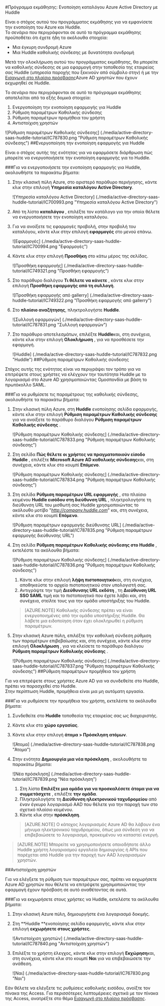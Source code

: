 <properties 
    pageTitle="Πρόγραμμα εκμάθησης: Ενοποίηση καταλόγου Azure Active Directory με Huddle | Microsoft Azure" 
    description="Μάθετε πώς μπορείτε να χρησιμοποιήσετε Huddle με Azure Active Directory για την ενεργοποίηση της καθολικής σύνδεσης, αυτοματοποιημένη προμήθεια και άλλα!" 
    services="active-directory" 
    authors="jeevansd"  
    documentationCenter="na" 
    manager="femila"/>
<tags 
    ms.service="active-directory" 
    ms.devlang="na" 
    ms.topic="article" 
    ms.tgt_pltfrm="na" 
    ms.workload="identity" 
    ms.date="09/29/2016" 
    ms.author="jeedes" />

#<a name="tutorial-azure-active-directory-integration-with-huddle"></a>Πρόγραμμα εκμάθησης: Ενοποίηση καταλόγου Azure Active Directory με Huddle
  
Είναι ο στόχος αυτού του προγράμματος εκμάθησης για να εμφανίσετε την ενοποίηση του Azure και Huddle.  
Το σενάριο που περιγράφονται σε αυτό το πρόγραμμα εκμάθησης προϋποθέτει ότι έχετε ήδη τα ακόλουθα στοιχεία:

-   Μια έγκυρη συνδρομή Azure
-   Μια Huddle καθολικής σύνδεσης με δυνατότητα συνδρομή
  
Μετά την ολοκλήρωση αυτού του προγράμματος εκμάθησης, θα μπορείτε να καθολικής σύνδεσης σε μια εφαρμογή στην τοποθεσία της εταιρείας σας Huddle (υπηρεσία παροχής που ξεκινούν από σύμβολο στην) ή με την [Εισαγωγή στο πλαίσιο πρόσβασης](active-directory-saas-access-panel-introduction.md)Azure AD χρηστών που έχουν εκχωρηθεί σε Huddle.
  
Το σενάριο που περιγράφονται σε αυτό το πρόγραμμα εκμάθησης αποτελείται από τα εξής δομικά στοιχεία:

1.  Ενεργοποίηση την ενοποίηση εφαρμογής για Huddle
2.  Ρύθμιση παραμέτρων Καθολικής σύνδεσης
3.  Ρύθμιση παραμέτρων προμήθεια του χρήστη
4.  Αντιστοίχιση χρηστών

![Ρύθμιση παραμέτρων Καθολικής σύνδεσης] (./media/active-directory-saas-huddle-tutorial/IC787830.png "Ρύθμιση παραμέτρων Καθολικής σύνδεσης")
##<a name="enabling-the-application-integration-for-huddle"></a>Ενεργοποίηση την ενοποίηση εφαρμογής για Huddle
  
Είναι ο στόχος αυτής της ενότητας για να εφαρμόσετε διάρθρωση πώς μπορείτε να ενεργοποιήσετε την ενοποίηση εφαρμογής για το Huddle.

###<a name="to-enable-the-application-integration-for-huddle-perform-the-following-steps"></a>Για να ενεργοποιήσετε την ενοποίηση εφαρμογής για Huddle, ακολουθήστε τα παρακάτω βήματα:

1.  Στην κλασική πύλη Azure, στο αριστερό παράθυρο περιήγησης, κάντε κλικ στην επιλογή **Υπηρεσία καταλόγου Active Directory**.

    ![Υπηρεσία καταλόγου Active Directory] (./media/active-directory-saas-huddle-tutorial/IC700993.png "Υπηρεσία καταλόγου Active Directory")

2.  Από τη λίστα **καταλόγου** , επιλέξτε τον κατάλογο για την οποία θέλετε να ενεργοποιήσετε την ενοποίηση καταλόγου.

3.  Για να ανοίξετε τις εφαρμογές προβολή, στην προβολή του καταλόγου, κάντε κλικ στην επιλογή **εφαρμογές** στο μενού επάνω.

    ![Εφαρμογές] (./media/active-directory-saas-huddle-tutorial/IC700994.png "Εφαρμογές")

4.  Κάντε κλικ στην επιλογή **Προσθήκη** στο κάτω μέρος της σελίδας.

    ![Προσθήκη εφαρμογής] (./media/active-directory-saas-huddle-tutorial/IC749321.png "Προσθήκη εφαρμογής")

5.  Στο παράθυρο διαλόγου **Τι θέλετε να κάνετε** , κάντε κλικ στην επιλογή **Προσθήκη εφαρμογής από τη συλλογή**.

    ![Προσθήκη εφαρμογής από gallerry] (./media/active-directory-saas-huddle-tutorial/IC749322.png "Προσθήκη εφαρμογής από gallerry")

6.  Στο **πλαίσιο αναζήτησης**, πληκτρολογήστε **Huddle**.

    ![Συλλογή εφαρμογών] (./media/active-directory-saas-huddle-tutorial/IC787831.png "Συλλογή εφαρμογών")

7.  Στο παράθυρο αποτελεσμάτων, επιλέξτε **Huddle**και, στη συνέχεια, κάντε κλικ στην επιλογή **Ολοκλήρωση** , για να προσθέσετε την εφαρμογή.

    ![Huddle] (./media/active-directory-saas-huddle-tutorial/IC787832.png "Huddle")
##<a name="configuring-single-sign-on"></a>Ρύθμιση παραμέτρων Καθολικής σύνδεσης
  
Στόχος αυτής της ενότητας είναι να περιγράψει τον τρόπο για να επιτρέψετε στους χρήστες να ελέγχουν την ταυτότητα Huddle με το λογαριασμό στο Azure AD χρησιμοποιώντας Ομοσπονδία με βάση το πρωτόκολλο SAML.

###<a name="to-configure-single-sign-on-perform-the-following-steps"></a>Για να ρυθμίσετε τις παραμέτρους της καθολικής σύνδεσης, ακολουθήστε τα παρακάτω βήματα:

1.  Στην κλασική πύλη Azure, στη **Huddle** ενοποίησης σελίδα εφαρμογής, κάντε κλικ στην επιλογή **Ρύθμιση παραμέτρων Καθολικής σύνδεσης** για να ανοίξετε το παράθυρο διαλόγου **Ρύθμιση παραμέτρων Καθολικής σύνδεσης** .

    ![Ρύθμιση παραμέτρων Καθολικής σύνδεσης] (./media/active-directory-saas-huddle-tutorial/IC787833.png "Ρύθμιση παραμέτρων Καθολικής σύνδεσης")

2.  Στη σελίδα **Πώς θέλετε οι χρήστες να πραγματοποιούν είσοδο Huddle** , επιλέξτε **Microsoft Azure AD καθολικής σύνδεσης**και, στη συνέχεια, κάντε κλικ στο κουμπί **Επόμενο**.

    ![Ρύθμιση παραμέτρων Καθολικής σύνδεσης] (./media/active-directory-saas-huddle-tutorial/IC787834.png "Ρύθμιση παραμέτρων Καθολικής σύνδεσης")

3.  Στη σελίδα **Ρύθμιση παραμέτρων URL εφαρμογής** , στο πλαίσιο κειμένου **Huddle εισόδου στη διεύθυνση URL** , πληκτρολογήστε τη διεύθυνση URL του μισθωτή σας Huddle χρησιμοποιώντας το ακόλουθο μοτίβο "*http://company.huddle.com*" και, στη συνέχεια, κάντε κλικ στο κουμπί **Επόμενο**.

    ![Ρύθμιση παραμέτρων εφαρμογής διεύθυνσης URL] (./media/active-directory-saas-huddle-tutorial/IC787835.png "Ρύθμιση παραμέτρων εφαρμογής διεύθυνσης URL")

4.  Στη σελίδα **Ρύθμιση παραμέτρων Καθολικής σύνδεσης στο Huddle** , εκτελέστε τα ακόλουθα βήματα:

    ![Ρύθμιση παραμέτρων Καθολικής σύνδεσης] (./media/active-directory-saas-huddle-tutorial/IC787836.png "Ρύθμιση παραμέτρων Καθολικής σύνδεσης")

    1.  Κάντε κλικ στην επιλογή **λήψη πιστοποιητικό**και, στη συνέχεια, αποθηκεύστε το αρχείο πιστοποιητικού στον υπολογιστή σας.
    2.  Αντιγράψτε την τιμή **Διεύθυνσης URL εκδότη** , τη **Διεύθυνση URL SSO SAML** τιμή και το πιστοποιητικό που έχετε λάβει και, στη συνέχεια, στείλτε τους για την ομάδα υποστήριξης του Huddle.

    >[AZURE.NOTE] Καθολικής σύνδεσης πρέπει να είναι ενεργοποιημένες από την ομάδα υποστήριξης Huddle.
Θα λάβετε μια ειδοποίηση όταν έχει ολοκληρωθεί η ρύθμιση παραμέτρων.

5.  Στην κλασική Azure πύλη, επιλέξτε την καθολική σύνδεση ρύθμιση των παραμέτρων επιβεβαίωσης και, στη συνέχεια, κάντε κλικ στην επιλογή **Ολοκλήρωση** , για να κλείσετε το παράθυρο διαλόγου **Ρύθμιση παραμέτρων Καθολικής σύνδεσης** .

    ![Ρύθμιση παραμέτρων Καθολικής σύνδεσης] (./media/active-directory-saas-huddle-tutorial/IC787837.png "Ρύθμιση παραμέτρων Καθολικής σύνδεσης")
##<a name="configuring-user-provisioning"></a>Ρύθμιση παραμέτρων προμήθεια του χρήστη
  
Για να επιτρέψετε στους χρήστες Azure AD για να συνδεθείτε στο Huddle, πρέπει να παρασχεθεί στο Huddle.  
Στην περίπτωση Huddle, προμήθεια είναι μια μη αυτόματη εργασία.

###<a name="to-configure-user-provisioning-perform-the-following-steps"></a>Για να ρυθμίσετε την προμήθεια του χρήστη, εκτελέστε τα ακόλουθα βήματα:

1.  Συνδεθείτε στο **Huddle** τοποθεσία της εταιρείας σας ως διαχειριστής.

2.  Κάντε κλικ στο **χώρο εργασίας**.

3.  Κάντε κλικ στην επιλογή **άτομα \> Πρόσκληση ατόμων**.

    ![Άτομα] (./media/active-directory-saas-huddle-tutorial/IC787838.png "Άτομα")

4.  Στην ενότητα **Δημιουργία μια νέα πρόσκληση** , ακολουθήστε τα παρακάτω βήματα:

    ![Νέα πρόσκληση] (./media/active-directory-saas-huddle-tutorial/IC787839.png "Νέα πρόσκληση")

    1.  Στη λίστα **Επιλέξτε μια ομάδα για να προσκαλέσετε άτομα για να συμμετάσχετε** , επιλέξτε **την ομάδα**.
    2.  Πληκτρολογήστε τη **Διεύθυνση ηλεκτρονικού ταχυδρομείου** από έναν έγκυρο λογαριασμό AAD που θέλετε για την παροχή των στο σχετικό πλαίσιο κειμένου.
    3.  Κάντε κλικ στην **πρόσκληση**.

    >[AZURE.NOTE] Ο κάτοχος λογαριασμός Azure AD θα λάβουν ένα μήνυμα ηλεκτρονικού ταχυδρομείου, όπως μια σύνδεση για να επιβεβαιώσετε το λογαριασμό, προκειμένου να καταστεί ενεργή.

>[AZURE.NOTE] Μπορείτε να χρησιμοποιήσετε οποιοδήποτε άλλο Huddle χρήστη λογαριασμού εργαλεία δημιουργίας ή APIs που παρέχεται από Huddle για την παροχή των AAD λογαριασμών χρηστών.

##<a name="assigning-users"></a>Αντιστοίχιση χρηστών
  
Για να ελέγξετε τη ρύθμιση των παραμέτρων σας, πρέπει να εκχωρήσετε Azure AD χρηστών που θέλετε να επιτρέψετε χρησιμοποιώντας την εφαρμογή έχουν πρόσβαση σε αυτό αναθέτοντας σε αυτά.

###<a name="to-assign-users-to-huddle-perform-the-following-steps"></a>Για να εκχωρήσετε στους χρήστες να Huddle, εκτελέστε τα ακόλουθα βήματα:

1.  Στην κλασική Azure πύλη, δημιουργήστε ένα λογαριασμό δοκιμής.

2.  Στη **Huddle **ενοποίησης σελίδα εφαρμογής, κάντε κλικ στην επιλογή **εκχωρήσετε στους χρήστες**.

    ![Αντιστοίχιση χρηστών] (./media/active-directory-saas-huddle-tutorial/IC787840.png "Αντιστοίχιση χρηστών")

3.  Επιλέξτε το χρήστη έλεγχος, κάντε κλικ στην επιλογή **Εκχώρηση**και, στη συνέχεια, κάντε κλικ στο κουμπί **Ναι** για να επιβεβαιώσετε την ανάθεση.

    ![Ναι] (./media/active-directory-saas-huddle-tutorial/IC767830.png "Ναι")
  
Εάν θέλετε να ελέγξετε τις ρυθμίσεις καθολικής εισόδου, ανοίξτε τον πίνακα της Access. Για περισσότερες λεπτομέρειες σχετικά με τον πίνακα της Access, ανατρέξτε στο θέμα [Εισαγωγή στο πλαίσιο πρόσβασης](active-directory-saas-access-panel-introduction.md).